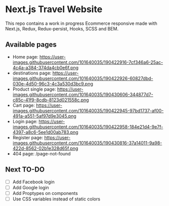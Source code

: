 
# Next.js Travel Website

This repo contains a work in progress Ecommerce responsive made with Next.js, Redux, Redux-persist, Hooks, SCSS and BEM. 
## Available pages

- Home page: https://user-images.githubusercontent.com/101640035/190422916-7cf346a6-25ac-4c4a-a384-374da4cb0e6f.png
- destinations page:  https://user-images.githubusercontent.com/101640035/190422926-60827dbd-030e-4d50-96c3-4c3a530d3bc9.png
- Product single page: https://user-images.githubusercontent.com/101640035/190430606-344877d7-c85c-41f9-8cdb-8123d021558c.png
- Cart page: https://user-images.githubusercontent.com/101640035/190422945-97bd1737-af00-491a-a551-5af97d9e3045.png
- Login page:  https://user-images.githubusercontent.com/101640035/190422958-184e21d4-9e7f-4397-a8c6-5ee1d00ab783.png
- Register page: https://user-images.githubusercontent.com/101640035/190430816-37a14011-9a98-422d-8562-02b1e328d65f.png
- 404 page: /page-not-found


## Next TO-DO

- [ ] Add Facebook login
- [ ] Add Google login
- [ ] Add Proptypes on components
- [ ] Use CSS variables instead of static colors
